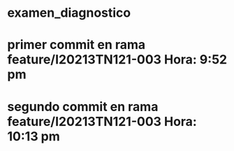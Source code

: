 # examen_diagnostico

# primer commit en rama feature/I20213TN121-003 Hora: 9:52 pm
# segundo commit en rama feature/I20213TN121-003 Hora: 10:13 pm